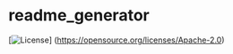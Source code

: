# readme_generator

[![License](https://img.shields.io/badge/License-Apache%202.0-blue.svg)]
(https://opensource.org/licenses/Apache-2.0)
